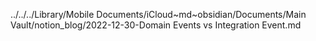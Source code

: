 ../../../Library/Mobile Documents/iCloud~md~obsidian/Documents/Main Vault/notion_blog/2022-12-30-Domain Events vs Integration Event.md